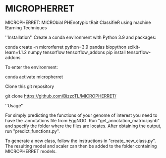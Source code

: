 # MICROPHERRET
MICROPHERRET: MICRObial PHEnotypic tRait ClassifieR using machine lEarning Techniques

''Installation''
Create a conda environment with Python 3.9 and packages:

conda create -n microrferret python=3.9 pandas biopython scikit-learn=1.1.2 numpy tensorflow tensorflow_addons pip install tensorflow-addons

To enter the environment:

conda activate micropherret

Clone this git repository

git clone https://github.com/BizzoTL/MICROPHERRET/

''Usage''

For simply predicting the functions of your genome of interest you need to have the .annotations file from EggNOG. Run "get_annotation_matrix.ipynb" and specify the folder where the files are locates. After obtaining the output, run "predict_functions.py".

To generate a new class, follow the instructions in "create_new_class.py". The resulting model and scaler can then be added to the folder containing MICROPHERRET models.
